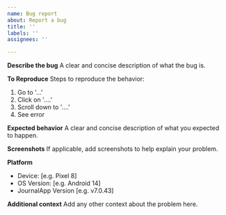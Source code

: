 ```yaml
---
name: Bug report
about: Report a bug
title: ''
labels: ''
assignees: ''

---
```


**Describe the bug**
A clear and concise description of what the bug is.

**To Reproduce**
Steps to reproduce the behavior:
1. Go to '...'
2. Click on '....'
3. Scroll down to '....'
4. See error

**Expected behavior**
A clear and concise description of what you expected to happen.

**Screenshots**
If applicable, add screenshots to help explain your problem.

**Platform**
 - Device: [e.g. Pixel 8]
 - OS Version: [e.g. Android 14]
 - JournalApp Version [e.g. v7.0.43]

**Additional context**
Add any other context about the problem here.
